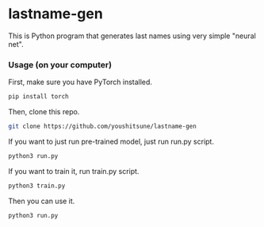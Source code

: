 # lastname-gen

This is Python program that generates last names using very simple "neural net".

### Usage (on your computer)
First, make sure you have PyTorch installed.
```bash
pip install torch
```

Then, clone this repo.
```bash
git clone https://github.com/youshitsune/lastname-gen
```

If you want to just run pre-trained model, just run run.py script.
```bash
python3 run.py
```

If you want to train it, run train.py script.
```bash
python3 train.py
```
Then you can use it.
```bash
python3 run.py
```
